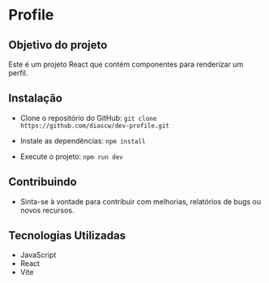 # Profile 


## Objetivo do projeto
Este é um projeto React que contém componentes para renderizar um perfil.

## Instalação
* Clone o repositório do GitHub:
``` git clone https://github.com/diascw/dev-profile.git ```

* Instale as dependências:
``` npm install ```
* Execute o projeto:
``` npm run dev ```

## Contribuindo
* Sinta-se à vontade para contribuir com melhorias, relatórios de bugs ou novos recursos.

## Tecnologias Utilizadas
* JavaScript
* React
* Vite
